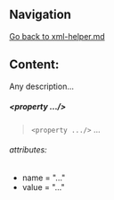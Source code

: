 ## Navigation
[Go back to xml-helper.md](https://github.com/Hardelele/Spring-Handbook/blob/master/xml/xml-helper.md)
## Content:
Any description...
##### <property .../>
> `<property .../>` ...
###### attributes:
- name = "..."
- value = "..."
